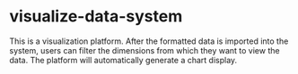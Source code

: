 # visualize-data-system
This is a visualization platform. After the formatted data is imported into the system, users can filter the dimensions from which they want to view the data. The platform will automatically generate a chart display.
